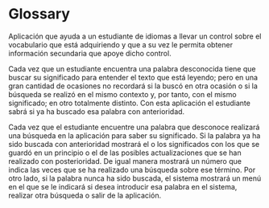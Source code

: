 # Glossary
Aplicación que ayuda a un estudiante de idiomas a llevar un control sobre el vocabulario que está adquiriendo y que a su vez le permita obtener información secundaria que apoye dicho control.

Cada vez que un estudiante encuentra una palabra desconocida tiene que buscar su significado para entender el texto que está leyendo; pero en una gran cantidad de ocasiones no recordará si la buscó en otra ocasión o si la búsqueda se realizó en el mismo contexto y, por tanto, con el mismo significado; en otro totalmente distinto. Con esta aplicación el estudiante sabrá si ya ha buscado esa palabra con anterioridad.

Cada vez que el estudiante encuentre una palabra que desconoce realizará una búsqueda en la aplicación para saber su significado. Si la palabra ya ha sido buscada con anterioridad mostrará el o los significados con los que se guardó en un principio o el de las posibles actualizaciones que se han realizado con posterioridad. De igual manera mostrará un número que indica las veces que se ha realizado una búsqueda sobre ese término. Por otro lado, si la palabra nunca ha sido buscada, el sistema mostrará un menú en el que se le indicará si desea introducir esa palabra en el sistema, realizar otra búsqueda o salir de la aplicación.
